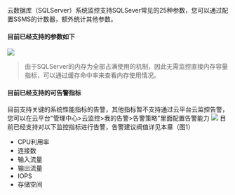 云数据库（SQLServer）系统监控支持SQLSever常见的25种参数，您可以通过配置SSMS的计数器，额外统计其他参数。
#### 目前已经支持的参数如下
![](http://imgcache.tce.fsphere.cn/image/mccdn.qcloud.com/static/img/17c5e9848b7b6df37bee706488dc45ee/image.png)

>由于SQLServer的内存为全部占满使用的机制，因此无需监控直接内存容量指标，可以通过缓存命中率来查看内存使用情况。

#### 目前已经支持的可告警指标
目前支持关键的系统性能指标的告警，其他指标暂不支持通过云平台云监控告警，您可以在云平台"管理中心>云监控>我的告警>告警策略"里面配置告警能力
![](http://imgcache.tce.fsphere.cn/image/mccdn.qcloud.com/static/img/b5912eec83886f728ea2dadf596551d5/image.png)
目前已经支持对以下监控指标进行告警，告警建议阀值详见本章（图1）
- CPU利用率
- 连接数
- 输入流量
- 输出流量
- IOPS
- 存储空间
